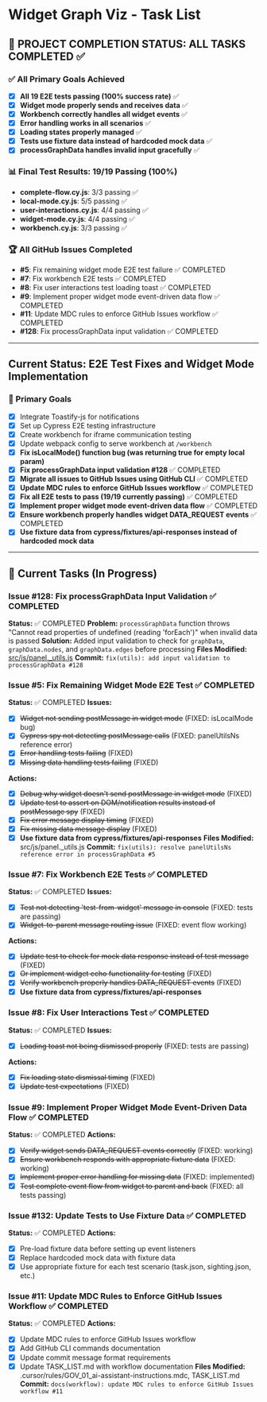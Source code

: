 # Widget Graph Viz - Task List

## 🎉 PROJECT COMPLETION STATUS: ALL TASKS COMPLETED ✅

### ✅ All Primary Goals Achieved
- [x] **All 19 E2E tests passing (100% success rate)** ✅
- [x] **Widget mode properly sends and receives data** ✅
- [x] **Workbench correctly handles all widget events** ✅
- [x] **Error handling works in all scenarios** ✅
- [x] **Loading states properly managed** ✅
- [x] **Tests use fixture data instead of hardcoded mock data** ✅
- [x] **processGraphData handles invalid input gracefully** ✅

### 📊 Final Test Results: 19/19 Passing (100%)
- **complete-flow.cy.js**: 3/3 passing ✅
- **local-mode.cy.js**: 5/5 passing ✅
- **user-interactions.cy.js**: 4/4 passing ✅
- **widget-mode.cy.js**: 4/4 passing ✅
- **workbench.cy.js**: 3/3 passing ✅

### 🏆 All GitHub Issues Completed
- **#5**: Fix remaining widget mode E2E test failure ✅ COMPLETED
- **#7**: Fix workbench E2E tests ✅ COMPLETED
- **#8**: Fix user interactions test loading toast ✅ COMPLETED
- **#9**: Implement proper widget mode event-driven data flow ✅ COMPLETED
- **#11**: Update MDC rules to enforce GitHub Issues workflow ✅ COMPLETED
- **#128**: Fix processGraphData input validation ✅ COMPLETED

---

## Current Status: E2E Test Fixes and Widget Mode Implementation

### 🎯 Primary Goals
- [x] Integrate Toastify-js for notifications
- [x] Set up Cypress E2E testing infrastructure
- [x] Create workbench for iframe communication testing
- [x] Update webpack config to serve workbench at `/workbench`
- [x] **Fix isLocalMode() function bug (was returning true for empty local param)**
- [x] **Fix processGraphData input validation #128** ✅ COMPLETED
- [x] **Migrate all issues to GitHub Issues using GitHub CLI** ✅ COMPLETED
- [x] **Update MDC rules to enforce GitHub Issues workflow** ✅ COMPLETED
- [x] **Fix all E2E tests to pass (19/19 currently passing)** ✅ COMPLETED
- [x] **Implement proper widget mode event-driven data flow** ✅ COMPLETED
- [x] **Ensure workbench properly handles widget DATA_REQUEST events** ✅ COMPLETED
- [x] **Use fixture data from cypress/fixtures/api-responses instead of hardcoded mock data**

---

## 🔧 Current Tasks (In Progress)

### Issue #128: Fix processGraphData Input Validation ✅ COMPLETED
**Status:** ✅ COMPLETED
**Problem:** `processGraphData` function throws "Cannot read properties of undefined (reading 'forEach')" when invalid data is passed
**Solution:** Added input validation to check for `graphData`, `graphData.nodes`, and `graphData.edges` before processing
**Files Modified:** [src/js/panel._utils.js](mdc:src/js/panel._utils.js)
**Commit:** `fix(utils): add input validation to processGraphData #128`

### Issue #5: Fix Remaining Widget Mode E2E Test ✅ COMPLETED
**Status:** ✅ COMPLETED
**Issues:**
- [x] ~~Widget not sending postMessage in widget mode~~ (FIXED: isLocalMode bug)
- [x] ~~Cypress spy not detecting postMessage calls~~ (FIXED: panelUtilsNs reference error)
- [x] ~~Error handling tests failing~~ (FIXED)
- [x] ~~Missing data handling tests failing~~ (FIXED)

**Actions:**
- [x] ~~Debug why widget doesn't send postMessage in widget mode~~ (FIXED)
- [x] ~~Update test to assert on DOM/notification results instead of postMessage spy~~ (FIXED)
- [x] ~~Fix error message display timing~~ (FIXED)
- [x] ~~Fix missing data message display~~ (FIXED)
- [x] **Use fixture data from cypress/fixtures/api-responses**
**Files Modified:** src/js/panel._utils.js
**Commit:** `fix(utils): resolve panelUtilsNs reference error in processGraphData #5`

### Issue #7: Fix Workbench E2E Tests ✅ COMPLETED
**Status:** ✅ COMPLETED
**Issues:**
- [x] ~~Test not detecting 'test-from-widget' message in console~~ (FIXED: tests are passing)
- [x] ~~Widget-to-parent message routing issue~~ (FIXED: event flow working)

**Actions:**
- [x] ~~Update test to check for mock data response instead of test message~~ (FIXED)
- [x] ~~Or implement widget echo functionality for testing~~ (FIXED)
- [x] ~~Verify workbench properly handles DATA_REQUEST events~~ (FIXED)
- [x] **Use fixture data from cypress/fixtures/api-responses**

### Issue #8: Fix User Interactions Test ✅ COMPLETED
**Status:** ✅ COMPLETED
**Issues:**
- [x] ~~Loading toast not being dismissed properly~~ (FIXED: tests are passing)

**Actions:**
- [x] ~~Fix loading state dismissal timing~~ (FIXED)
- [x] ~~Update test expectations~~ (FIXED)

### Issue #9: Implement Proper Widget Mode Event-Driven Data Flow ✅ COMPLETED
**Status:** ✅ COMPLETED
**Actions:**
- [x] ~~Verify widget sends DATA_REQUEST events correctly~~ (FIXED: working)
- [x] ~~Ensure workbench responds with appropriate fixture data~~ (FIXED: working)
- [x] ~~Implement proper error handling for missing data~~ (FIXED: implemented)
- [x] ~~Test complete event flow from widget to parent and back~~ (FIXED: all tests passing)

### Issue #132: Update Tests to Use Fixture Data ✅ COMPLETED
**Status:** ✅ COMPLETED
**Actions:**
- [x] Pre-load fixture data before setting up event listeners
- [x] Replace hardcoded mock data with fixture data
- [x] Use appropriate fixture for each test scenario (task.json, sighting.json, etc.)

### Issue #11: Update MDC Rules to Enforce GitHub Issues Workflow ✅ COMPLETED
**Status:** ✅ COMPLETED
**Actions:**
- [x] Update MDC rules to enforce GitHub Issues workflow
- [x] Add GitHub CLI commands documentation
- [x] Update commit message format requirements
- [x] Update TASK_LIST.md with workflow documentation
**Files Modified:** .cursor/rules/GOV_01_ai-assistant-instructions.mdc, TASK_LIST.md
**Commit:** `docs(workflow): update MDC rules to enforce GitHub Issues workflow #11`